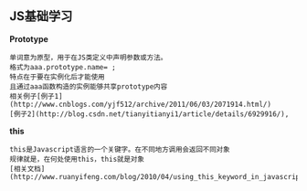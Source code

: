 JS基础学习
--
**Prototype**

```
单词意为原型，用于在JS类定义中声明参数或方法。
格式为aaa.prototype.name= ;
特点在于要在实例化后才能使用
且通过aaa函数构造的实例能够共享prototype内容
相关例子[例子1](http://www.cnblogs.com/yjf512/archive/2011/06/03/2071914.html/)
[例子2](http://blog.csdn.net/tianyitianyi1/article/details/6929916/),
```
**this**
```
this是Javascript语言的一个关键字。在不同地方调用会返回不同对象
规律就是，在何处使用this，this就是对象
[相关文档](http://www.ruanyifeng.com/blog/2010/04/using_this_keyword_in_javascript.html/)
```



[1]:http://www.cnblogs.com/yjf512/archive/2011/06/03/2071914.html/
[2]:http://blog.csdn.net/tianyitianyi1/article/details/6929916/
[3]:http://www.ruanyifeng.com/blog/2010/04/using_this_keyword_in_javascript.html/
